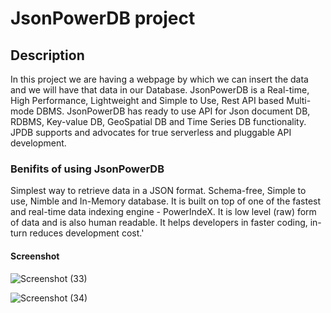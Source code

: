 # JsonPowerDB project

## Description
In this project we are having a webpage by which we can insert the data and we will have that data in our Database. JsonPowerDB is a Real-time, High Performance, Lightweight and Simple to Use, Rest API based Multi-mode DBMS. JsonPowerDB has ready to use API for Json document DB, RDBMS, Key-value DB, GeoSpatial DB and Time Series DB functionality. JPDB supports and advocates for true serverless and pluggable API development.

### Benifits of using JsonPowerDB
Simplest way to retrieve data in a JSON format.
Schema-free, Simple to use, Nimble and In-Memory database.
It is built on top of one of the fastest and real-time data indexing engine - PowerIndeX.
It is low level (raw) form of data and is also human readable.
It helps developers in faster coding, in-turn reduces development cost.'

#### Screenshot
![Screenshot (33)](https://user-images.githubusercontent.com/104842460/166806372-1ac90b3e-37b8-4b0f-921d-6aa0e7814ba6.png)


![Screenshot (34)](https://user-images.githubusercontent.com/104842460/166806519-8b047431-5ea3-484d-8156-4a699b8afdc3.png)
